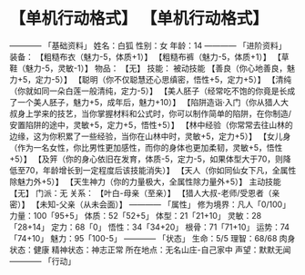 # 【单机行动格式】 【单机行动格式】
————
「基础资料」
姓名：白狐
性别：女
年龄：14
————
「进阶资料」
装备：
【粗糙布衣（魅力-5，体质+1）】
【粗糙布裤（魅力-5，体质+1）】
【草鞋（魅力-5，灵敏-1）】
物品：
【无】
技能：
被动技能
【善良（你心地善良，魅力+5，定力-5）】
【聪明（你不仅聪慧还心思缜密，悟性+5，定力+5）】
【清纯（你就如同一朵白莲一般清纯，定力-5）】
【美人胚子（经常吃不饱的你竟是长成了一个美人胚子，魅力+5，成年后，魅力+10）】
【陷阱造诣·入门（你从猎人大叔身上学来的技艺，当你掌握材料和公式时，你可以制作简单的陷阱，在你制造/安置陷阱的途中，灵敏+5，定力+5，悟性+5）】
【林中经验（你常常去往山林的边缘，这为你积累了一些经验，当你在山林中时，灵敏+5，定力+5）】
【女儿身（作为一名女性，你比男性更加感性，而你的身体也更加柔韧，灵敏+5，悟性+5）】
【及笄（你的身心依旧在发育，体质-5，定力-5，如果体型大于70，则降低至70，年龄增长到一定程度后该技能消失）】
【天人（你如同仙女下凡，全属性除魅力外+5）】
【天生神力（你的力量极大，全属性除力量外+5）】
主动技能
【无】
门派：无
关系：
【叶白-母亲（至亲）】
【猎人大叔-老师/受恩者（亲密）】
【未知-父亲（从未会面）】
————
「属性」
修为境界：凡人「0/100」
力量：100「95+5」
体质：52「52+5」
体型：21「21+10」
灵敏：28「28+14」
定力：68「0」
悟性：34「34+20」
根骨：71「71+10」
运势：74「74+10」
魅力：95「100-5」
————
「状态」
生命：5/5
理智：68/68
肉身状态：健康
精神状态：神志正常
所在地点：无名山庄-自己家中
声望：默默无闻
————
「行动」